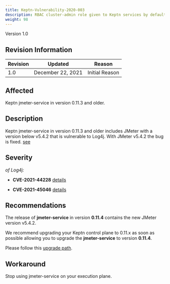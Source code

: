 ```yaml
---
title: Keptn-Vulnerability-2020-003
description: RBAC cluster-admin role given to Keptn services by default
weight: 98
---
```


Version 1.0

## Revision Information 

| Revision |    Updated   |     Reason     |
|----------|:------------:|:--------------:|
| 1.0      | December 22, 2021 | Initial Reason |

## Affected

Keptn jmeter-service in version 0.11.3 and older.

## Description

Keptn jmeter-service in version 0.11.3 and older includes JMeter with a version below v5.4.2 that is vulnerable to Log4j. With JMeter v5.4.2 the bug is fixed. [see](https://jmeter.apache.org/changes.html)

## Severity

*of Log4j:*

  * **CVE-2021-44228** [details](https://nvd.nist.gov/vuln/detail/CVE-2021-44228)

  * **CVE-2021-45046** [details](https://nvd.nist.gov/vuln/detail/CVE-2021-45046)

## Recommendations

The release of **jmeter-service** in version **0.11.4** contains the new JMeter version v5.4.2. 

We recommend upgrading your Keptn control plane to 0.11.x as soon as possible allowing you to upgrade the **jmeter-service** to version **0.11.4**.

Please follow this [upgrade path](https://keptn.sh/docs/0.11.x/operate/upgrade/#upgrade-from-keptn-0-11-x-to-keptn-0-11-4).

## Workaround

Stop using jmeter-service on your execution plane. 

